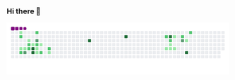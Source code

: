 ### Hi there 👋

<!--
**KiraMirCab/KiraMirCab** is a ✨ _special_ ✨ repository because its `README.md` (this file) appears on your GitHub profile.

Here are some ideas to get you started:

- 🔭 I’m currently working on ...
- 🌱 I’m currently learning ...
- 👯 I’m looking to collaborate on ...
- 🤔 I’m looking for help with ...
- 💬 Ask me about ...
- 📫 How to reach me: ...
- 😄 Pronouns: ...
- ⚡ Fun fact: ...
-->


![snake gif](https://github.com/KiraMirCab/KiraMirCab/blob/0af072f3e2586b1baa83ba7b5fefbb17e75cf079/github-contribution-grid-snake.gif)
